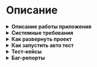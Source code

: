 # Описание
<details>
	<summary><b>Описание работы приложения</b></summary>
	- В админке в центральном меню покупатели выбираем отдел</br>
	- На странице будет добавление, редактирование отделов</br>
	- Есть массовые действия</br>
	- При создании отдела есть обязательное поле</br>
	- Дату нельзя менять</br>
	- Руководителя можно выбрать только 1</br>
	- Выбор нескольких сотрудников</br>
	- На витрине кнопка отделы переводит на страницу с отделами</br>
	- Есть изображение отдела, имя руководителя, название(все является ссылками на деталку) и пагинация</br>
	- В деталке отдела есть изображение, описание, пользователи, сортировка и пагинация</br>
</details>
<details>
	<summary><b>Системные требования</b></summary>
    - ОС  Ubuntu 21.10
    - Версия php 7.1
    - mariadb
    - cs-cart 4.14.1
</details>

<details>
	<summary><b>Как развернуть проект</b></summary>
    - Скачать магазин из ветки разработки
    - Прописать свои настройки в config.local.php (Database connection options: </br>
    	$config['db_host'] = 'localhost';</br>
	$config['db_name'] = 'cs_cartul';</br>
	$config['db_user'] = 'vladimir';</br>
	$config['db_password'] = '3vglzly';</br>
	$config['database_backend'] = 'mysqli';</br>
	Database tables prefix:</br>
	$config['table_prefix'] = 'cscart_';)</br>
    - Почта admin@example.com пароль admin
    - Сохранить магазин в папке локального сервера<br>
    - в папке var/backups лежит backup базы данных, ее нужно импортировать в свою чистую базу cs-cart<br>
    - в паке var/database лежат sql с изменениями cs_cartul.sql ффайл со всей структурой и 4 только с добавленными изменениями
    - в папке images/department картинки логотипов<br>
    - в папке app/controllers/backend/departments.php(файл с контроллером)<br>
	 который подключает шаблоны<br>
	в папке design/backend/templates/views/departments/ manage_departaments(шаблон со списком
	отделов)и update_department(шаблон с добавлением и редактированием отдела)<br>
    -  design/backend/templates/views/departments/components/departments_search_form.tpl поиск сайтбар	
    - в папке app/schemas/menu/menu.php добавлена вкладка отделы в центральное <br>
	меню покупатели<br>
    - design/themes/responsive/templates/views/departments лежат шаблоны витрины </br>
    - app/controllers/frontend/departments.php лежит контроллер витрины </br>
    - app/functions/fn.departments.php функции для контроллеров </br>
    - app/schemas/context_menu/departments.php  меню для массового редактирования </br>
    - init.php подключение функции </br>
</details>
<details>
	<summary><b>Как запустить авто тест</b></summary>
	- в папке var/tools/autotests/ установлен Codeception с тестами</br>
	- var/tools/autotests/tests/acceptance/FirstCest.php сам тест </br>
	- var/tools/autotests/tests/acceptance.suite.yml тут нужно прописать свой адрес магазина</br>
	- в консоли зайти в папку var/tools/autotests/ и запустить команду php vendor/bin/codecept run --steps</br>
</details>
<details>
	<summary><b>Тест-кейсы</b></summary>
	Тесты:</br>

    Тест 1
    Предусловие:
    1. Есть тестовый магазин с установленной модификацией
    2. Тестовый пользователь администратор, есть логин и пароль

    1. Заходим на страницу администратора
    2. Ввести  логин и пароль
    3. В центральном меню выбрать "покупатели"
    4. В открывшемся меню выбрать "отделы"
    5. Нажать на кнопку "Добавить отдел(+)"
    6. Открывается страница создания
    7. Ввести  название отдела
    8. Ввести описание отдела
    9. Выбрать статус
    10. Нажать на кнопку "добавить пользователя"
    11. Выбрать пользователя
    12. Нажать "выбрать"
    13. Нажать на кнопку "добавить сотрудников"
    14. Выбрать пользователей
    15. Нажать "добавить пользователей и закрыть"
    16. Нажать на кнопку "создать"
    17. Проверить создание отдела

    Ожидаемый результат: Отдел создан и отображается в списке отделов.
***
    Тест 2
    Предусловие:
    1. Есть тестовый магазин с установленной модификацией
    2. Тестовый пользователь администратор, есть логин и пароль

    1. Зайти на страницу администратора
    2. Ввести логин и пароль
    3. В центральном меню выбрать "покупатели"
    4. В открывшемся меню выбрать "отделы"
    5. Выбрать отдел
    6. Нажать на шестиренку
    7. Нажать"удалить"
    8. Проверить удаление отдела

    Ожидаемый результат: Отдел удален и не отображается в списке отделов.
***
    Тест 3
    Предусловие:
    1. Есть тестовый магазин с установленной модификацией

    1. Зайти на страницу товаров
    2. В меню на ветрине нажать "Отделы"
    3. Проверить, что тестовые отделы доступны на странице
    4. Нажать на название отдела
    5. Проверить, что страница тестовых отделов доступна и открывается без ошибок
    6. Проверить, ято добавленные пользователи отображаются на странице отделов

    Ожидаемый результат: Добавленные пользователи отображаются на странице отделов. Страница отделов
    открывается без ошибок
***
</details>

<details>
	 <summary><b>Баг-репорты</b></summary>
	Баги:
	
    Баг отображения:
    Шаги воспроизведения:
    1. Заходим в административную часть магазина
    2. Заходим в отделы
    3. Заходим на создание отдела
    4. Добавляем руководителя
    5. Нажимаем на "добавить сотрудников"
    6. Выбираем сотрудников
    7. Нажимаем "выбрать и закрыть"
    
    Фактический результат: пользователи появились, а email не отображается
    Ожидаемый результат: пользователи появились отображаются имя и email
	
***

    Баг верстки:
    Шаги воспроизведения:
    1. Заходим в административную часть магазина
    2. Заходим в отделы
    3. Нажимаем на "имя"
    
    Фактический результат: не произошла сортировка
    Ожидаемый результат: отделы отсортировались
	
***

    Баг в бэкенде:
    Шаги воспроизведения:
    1. Заходим в административную часть
    2. Создаем отдел не прикрепляя пользователей
    3. Создаем другой отдел с руководителем и пользователями
    4. Заходим на витрину
    5. Заходим в отделы
    6. Нажимаем на созданный отел без пользователей
    
    Фактический результат: у отдела отображаются все пользователи добавленные в другие отделы
    Ожидаемый результат: пользователей нет
	
***
</details>
